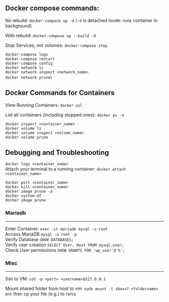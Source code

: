 ## Docker compose commands:

No rebuild: 
`docker-compose up -d` (`-d` is detached mode: runs container in background)

With rebuild:
`docker-compose up --build -d`

Stop Services, not volumes:
`docker-compose stop`

`docker-compose logs`\
`docker-compose restart`\
`docker-compose config`\
`docker network ls`\
`docker network inspect <network_name>`\
`docker network prune`\


## Docker Commands for Containers

View Running Containers:
`docker ps`\

List all containers (including stopped ones):
`docker ps -a`

`docker inspect <container_name>`\
`docker volume ls`\
`docker volume inspect <volume_name>`\
`docker volume prune`

## Debugging and Troubleshooting

`docker logs <container_name>`\
Attach your terminal to a running container:
`docker attach <container_name>`

`docker port <container_name>`\
`docker kill <container_name>`\
`docker image prune -a`\
`docker system df`\
`docker image prune`

### Mariadb
---
Enter Container:
`exec -it mariadb mysql -u root` \
Access MariaDB
`mysql -u root -p`\
Verify Database
`SHOW DATABASES;`\
Verify user creation
`SELECT User, Host FROM mysql.user;`\
Check User permissions
`SHOW GRANTS FOR 'wp_user'@'%';`

### Misc
---
Ssh to VM:
`ssh -p <port> <username>@127.0.0.1`

Mount shared folder from host to vm:
`sudo mount -t vboxsf <foldername> mnt`
then cp your file (e.g.) to /srcs